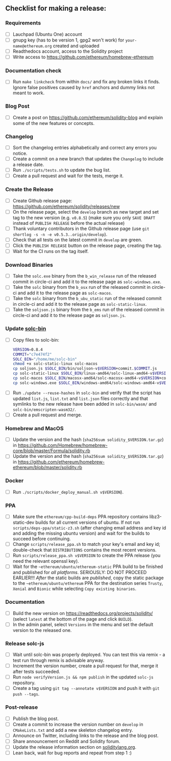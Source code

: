 ## Checklist for making a release:

### Requirements
 - [ ] Lauchpad (Ubuntu One) account
 - [ ] gnupg key (has to be version 1, gpg2 won't work) for `your-name@ethereum.org` created and uploaded
 - [ ] Readthedocs account, access to the Solidity project
 - [ ] Write access to https://github.com/ethereum/homebrew-ethereum

### Documentation check
 - [ ] Run `make linkcheck` from within `docs/` and fix any broken links it finds. Ignore false positives caused by `href` anchors and dummy links not meant to work.

### Blog Post
 - [ ] Create a post on https://github.com/ethereum/solidity-blog and explain some of the new features or concepts.

### Changelog
 - [ ] Sort the changelog entries alphabetically and correct any errors you notice.
 - [ ] Create a commit on a new branch that updates the ``Changelog`` to include a release date.
 - [ ] Run ``./scripts/tests.sh`` to update the bug list.
 - [ ] Create a pull request and wait for the tests, merge it.

### Create the Release
 - [ ] Create Github release page: https://github.com/ethereum/solidity/releases/new
 - [ ] On the release page, select the ``develop`` branch as new target and set tag to the new version (e.g. `v0.8.5`) (make sure you only `SAVE DRAFT` instead of `PUBLISH RELEASE` before the actual release)
 - [ ] Thank voluntary contributors in the Github release page (use ``git shortlog -s -n -e v0.5.3..origin/develop``).
 - [ ] Check that all tests on the latest commit in ``develop`` are green.
 - [ ] Click the `PUBLISH RELEASE` button on the release page, creating the tag.
 - [ ] Wait for the CI runs on the tag itself.

### Download Binaries
 - [ ] Take the ``solc.exe`` binary from the ``b_win_release`` run of the released commit in circle-ci and add it to the release page as ``solc-windows.exe``.
 - [ ] Take the ``solc`` binary from the ``b_osx`` run of the released commit in circle-ci and add it to the release page as ``solc-macos``.
 - [ ] Take the ``solc`` binary from the ``b_ubu_static`` run of the released commit in circle-ci and add it to the release page as ``solc-static-linux``.
 - [ ] Take the ``soljson.js`` binary from the ``b_ems`` run of the released commit in circle-ci and add it to the release page as ``soljson.js``.

### Update [solc-bin](https://github.com/ethereum/solc-bin/)
 - [ ] Copy files to solc-bin:
     ```bash
     VERSION=0.8.4
     COMMIT="c7e474f2"
     SOLC_BIN="/home/me/solc-bin"
     chmod +x solc-static-linux solc-macos
     cp soljson.js $SOLC_BIN/bin/soljson-v$VERSION+commit.$COMMIT.js
     cp solc-static-linux $SOLC_BIN/linux-amd64/solc-linux-amd64-v$VERSION+commit.$COMMIT
     cp solc-macos $SOLC_BIN/macosx-amd64/solc-macosx-amd64-v$VERSION+commit.$COMMIT
     cp solc-windows.exe $SOLC_BIN/windows-amd64/solc-windows-amd64-v$VERSION+commit.$COMMIT.exe
 - [ ] Run ``./update --reuse-hashes`` in ``solc-bin`` and verify that the script has updated ``list.js``, ``list.txt`` and ``list.json`` files correctly and that symlinks to the new release have been added in ``solc-bin/wasm/`` and ``solc-bin/emscripten-wasm32/``.
 - [ ] Create a pull request and merge.

### Homebrew and MacOS
 - [ ] Update the version and the hash (``sha256sum solidity_$VERSION.tar.gz``) in https://github.com/Homebrew/homebrew-core/blob/master/Formula/solidity.rb
 - [ ] Update the version and the hash (``sha256sum solidity_$VERSION.tar.gz``) in https://github.com/ethereum/homebrew-ethereum/blob/master/solidity.rb

### Docker
 - [ ] Run ``./scripts/docker_deploy_manual.sh v$VERSION``).

### PPA
 - [ ] Make sure the ``ethereum/cpp-build-deps`` PPA repository contains libz3-static-dev builds for all current versions of ubuntu. If not run ``scripts/deps-ppa/static-z3.sh`` (after changing email address and key id and adding the missing ubuntu version) and wait for the builds to succeed before continuing.
 - [ ] Change ``scripts/release_ppa.sh`` to match your key's email and key id; double-check that ``DISTRIBUTIONS`` contains the most recent versions.
 - [ ] Run ``scripts/release_ppa.sh v$VERSION`` to create the PPA release (you need the relevant openssl key).
 - [ ] Wait for the ``~ethereum/ubuntu/ethereum-static`` PPA build to be finished and published for *all platforms*. SERIOUSLY: DO NOT PROCEED EARLIER!!! *After* the static builds are *published*, copy the static package to the ``~ethereum/ubuntu/ethereum`` PPA for the destination series ``Trusty``, ``Xenial`` and ``Bionic`` while selecting ``Copy existing binaries``.

### Documentation
 - [ ] Build the new version on https://readthedocs.org/projects/solidity/ (select `latest` at the bottom of the page and click `BUILD`).
 - [ ] In the admin panel, select `Versions` in the menu and set the default version to the released one.

### Release solc-js
 - [ ] Wait until solc-bin was properly deployed. You can test this via remix - a test run through remix is advisable anyway.
 - [ ] Increment the version number, create a pull request for that, merge it after tests succeeded.
 - [ ] Run ``node verifyVersion.js && npm publish`` in the updated ``solc-js`` repository.
 - [ ] Create a tag using ``git tag --annotate v$VERSION`` and push it with ``git push --tags``.

### Post-release
 - [ ] Publish the blog post.
 - [ ] Create a commit to increase the version number on ``develop`` in ``CMakeLists.txt`` and add a new skeleton changelog entry.
 - [ ] Announce on Twitter, including links to the release and the blog post.
 - [ ] Share announcement on Reddit and Solidity forum.
 - [ ] Update the release information section on [soliditylang.org](https://github.com/ethereum/solidity-portal).
 - [ ] Lean back, wait for bug reports and repeat from step 1 :)
